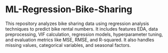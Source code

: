 # ML-Regression-Bike-Sharing
This repository analyzes bike sharing data using regression analysis techniques to predict bike rental numbers. It includes features EDA, data preprocessing, VIF calculation, regression models, hyperparameter tuning, and evaluation metrics like MSE, RMSE, and R-squared. It also handles missing values, categorical variables, and seasonal factors.
